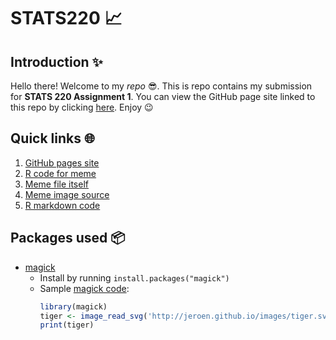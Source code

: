 # STATS220 📈

## Introduction ✨
Hello there! Welcome to my *repo* 😎. This is repo contains my submission for **STATS 220 Assignment 1**. You can view the GitHub page site linked to this repo by clicking [here](https://marknzl.github.io/STATS220/). Enjoy 😉

## Quick links 🌐
1. [GitHub pages site](https://marknzl.github.io/STATS220/)
2. [R code for meme](https://github.com/marknzl/STATS220/blob/PartA/Assignment1/meme.R)
3. [Meme file itself](https://github.com/marknzl/STATS220/blob/PartA/Assignment1/spicy_meme.png)
4. [Meme image source](https://i.imgflip.com/3edj3m.png)
5. [R markdown code](https://github.com/marknzl/STATS220/blob/PartB/Assignment1/index.rmd)

## Packages used 📦
- [magick](https://cran.r-project.org/web/packages/magick/vignettes/intro.html)
  - Install by running `install.packages("magick")`
  - Sample [magick code](https://cran.r-project.org/web/packages/magick/vignettes/intro.html#read-and-write):
    ```r
    library(magick)
    tiger <- image_read_svg('http://jeroen.github.io/images/tiger.svg', width = 350)
    print(tiger)
    ```
